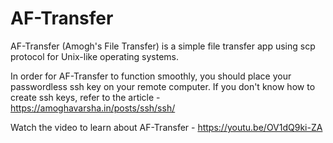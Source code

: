 # AF-Transfer
AF-Transfer (Amogh's File Transfer) is a simple file transfer app using scp protocol for Unix-like operating systems.

In order for AF-Transfer to function smoothly, you should place your passwordless ssh key on your remote computer. If you don't know how to create ssh keys, refer to the article - https://amoghavarsha.in/posts/ssh/ssh/

Watch the video to learn about AF-Transfer - https://youtu.be/OV1dQ9ki-ZA
